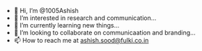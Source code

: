 - 👋 Hi, I’m @1005Ashish
- 👀 I’m interested in research and communication...
- 🌱 I’m currently learning new things...
- 💞️ I’m looking to collaborate on communicaation and branding...
- 📫 How to reach me at ashish.sood@fulki.co.in

<!---
1005Ashish/1005Ashish is a ✨ special ✨ repository because its `README.md` (this file) appears on your GitHub profile.
You can click the Preview link to take a look at your changes.
--->
